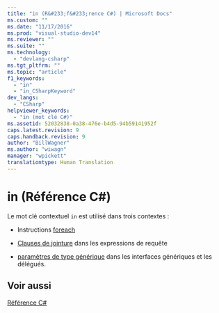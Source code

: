 ```yaml
---
title: "in (R&#233;f&#233;rence C#) | Microsoft Docs"
ms.custom: ""
ms.date: "11/17/2016"
ms.prod: "visual-studio-dev14"
ms.reviewer: ""
ms.suite: ""
ms.technology: 
  - "devlang-csharp"
ms.tgt_pltfrm: ""
ms.topic: "article"
f1_keywords: 
  - "in"
  - "in_CSharpKeyword"
dev_langs: 
  - "CSharp"
helpviewer_keywords: 
  - "in (mot clé C#)"
ms.assetid: 52032838-0a38-476e-b4d5-94b59141952f
caps.latest.revision: 9
caps.handback.revision: 9
author: "BillWagner"
ms.author: "wiwagn"
manager: "wpickett"
translationtype: Human Translation
---
```

# in (R&#233;f&#233;rence C#)
Le mot clé contextuel `in` est utilisé dans trois contextes :  
  
-   Instructions [foreach](../../../csharp/language-reference/keywords/foreach-in.md)  
  
-   [Clauses de jointure](../../../csharp/language-reference/keywords/join-clause.md) dans les expressions de requête  
  
-   [paramètres de type générique](../../../csharp/language-reference/keywords/in-generic-modifier.md) dans les interfaces génériques et les délégués.  
  
## Voir aussi  
 [Référence C\#](../../../csharp/language-reference/index.md)